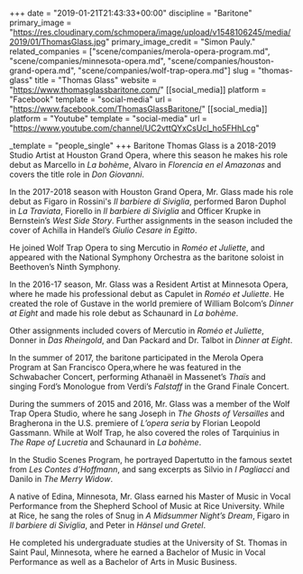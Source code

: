 +++
date = "2019-01-21T21:43:33+00:00"
discipline = "Baritone"
primary_image = "https://res.cloudinary.com/schmopera/image/upload/v1548106245/media/2019/01/ThomasGlass.jpg"
primary_image_credit = "Simon Pauly."
related_companies = ["scene/companies/merola-opera-program.md", "scene/companies/minnesota-opera.md", "scene/companies/houston-grand-opera.md", "scene/companies/wolf-trap-opera.md"]
slug = "thomas-glass"
title = "Thomas Glass"
website = "https://www.thomasglassbaritone.com/"
[[social_media]]
platform = "Facebook"
template = "social-media"
url = "https://www.facebook.com/ThomasGlassBaritone/"
[[social_media]]
platform = "Youtube"
template = "social-media"
url = "https://www.youtube.com/channel/UC2vttQYxCsUcl_ho5FHhLcg"

_template = "people_single"
+++
Baritone Thomas Glass is a 2018-2019 Studio Artist at Houston Grand Opera, where this season he makes his role debut as Marcello in _La bohème_, Alvaro in _Florencia en el Amazonas_ and covers the title role in _Don Giovanni_. 

In the 2017-2018 season with Houston Grand Opera, Mr. Glass made his role debut as Figaro in Rossini's _Il barbiere di Siviglia_, performed Baron Duphol in _La Traviata_, Fiorello in _Il barbiere di Siviglia_ and Officer Krupke in Bernstein’s _West Side Story_. Further assignments in the season included the cover of Achilla in Handel’s _Giulio Cesare in Egitto_. 

He joined Wolf Trap Opera to sing Mercutio in _Roméo et Juliette_, and appeared with the National Symphony Orchestra as the baritone soloist in Beethoven’s Ninth Symphony.

In the 2016-17 season, Mr. Glass was a Resident Artist at Minnesota Opera, where he made his professional debut as Capulet in _Roméo et Juliette_. He created the role of Gustave in the world premiere of William Bolcom’s _Dinner at Eight_ and made his role debut as Schaunard in _La bohème_. 

Other assignments included covers of Mercutio in _Roméo et Juliette_, Donner in _Das Rheingold_, and Dan Packard and Dr. Talbot in _Dinner at Eight_.

In the summer of 2017, the baritone participated in the Merola Opera Program at San Francisco Opera,where he was featured in the Schwabacher Concert, performing Athanaël in Massenet’s _Thaïs_ and singing Ford’s Monologue from Verdi’s _Falstaff_ in the Grand Finale Concert. 

During the summers of 2015 and 2016, Mr. Glass was a member of the Wolf Trap Opera Studio, where he sang Joseph in _The Ghosts of Versailles_ and Bragherona in the U.S. premiere of _L’opera seria_ by Florian Leopold Gassmann.  While at Wolf Trap, he also covered the roles of Tarquinius in _The Rape of Lucretia_ and Schaunard in _La bohème_. 

In the Studio Scenes Program, he portrayed Dapertutto in the famous sextet from _Les Contes d’Hoffmann_, and sang excerpts as Silvio in _I Pagliacci_ and Danilo in _The Merry Widow_.

A native of Edina, Minnesota, Mr. Glass earned his Master of Music in Vocal Performance from the Shepherd School of Music at Rice University.  While at Rice, he sang the roles of Snug in _A Midsummer Night’s Dream_, Figaro in _Il barbiere di Siviglia_, and Peter in _Hänsel und Gretel_.  

He completed his undergraduate studies at the University of St. Thomas in Saint Paul, Minnesota, where he earned a Bachelor of Music in Vocal Performance as well as a Bachelor of Arts in Music Business. 